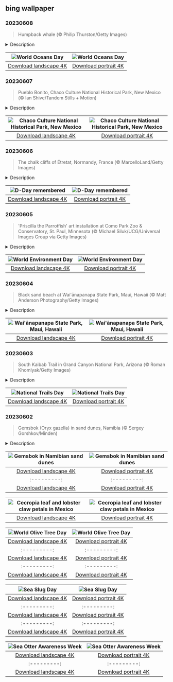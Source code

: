 ## bing wallpaper

### 20230608

> Humpback whale (© Philip Thurston/Getty Images)

<details>
<summary>Description</summary>

> Oceans cover more than 70% of the Earth's surface, so it's no surprise they play a crucial role in our planet's climate and ecosystem, supporting a huge amount of marine life. Humpback whales, like the one in our homepage image, can be found in all oceans and have among the world’s longest migrations, traveling thousands of miles from tropical breeding grounds to colder waters in search of food. They are also known for their haunting 'songs.' There are many theories about why they sing, but some research suggests it might be a sign of loneliness. The good news is, that a global ban on commercial whaling has seen their numbers increase, so there is less need for whales to feel lonely.
> 
> However, whales' aquatic environment is still at risk from climate change and human action. World Oceans Day is held on June 8 to remind us that the oceans are crucial for the survival of all life on Earth, producing at least half of all the planet's oxygen and home to most of its biodiversity, upon which we all depend.
> 
> 

</details>

| ![World Oceans Day](https://cn.bing.com/th?id=OHR.PlayfulHumpback_EN-US8290961519_UHD.jpg&pid=hp&w=400&h=224&rs=1&c=4) | ![World Oceans Day](https://cn.bing.com/th?id=OHR.PlayfulHumpback_EN-US8290961519_1080x1920.jpg&pid=hp&w=155&h=315&rs=1&c=4) |
|:---------:|:---------:|
| [Download landscape 4K](https://cn.bing.com/th?id=OHR.PlayfulHumpback_EN-US8290961519_UHD.jpg) | [Download portrait 4K](https://cn.bing.com/th?id=OHR.PlayfulHumpback_EN-US8290961519_1080x1920.jpg) |

### 20230607

> Pueblo Bonito, Chaco Culture National Historical Park, New Mexico (© Ian Shive/Tandem Stills + Motion)

<details>
<summary>Description</summary>

> These circular walls belong to Pueblo Bonito, one of the biggest great homes in Chaco Culture National Historical Park, New Mexico. Between around 850 CE and 1250 CE, Chaco Canyon became a major cultural center for the Ancestral Puebloans, who lived in what is now known as the Four Corners region.
> 
> With long winters, little rain, and short growing seasons, the high desert wasn't the easiest place to live but the Pueblo people found ways to thrive here. Today, the park offers a glimpse into an ancient culture's traditions and way of life. The site is home to remnants of prehistoric ceremonial and massive stone buildings, called great houses. Pueblo Bonito, pictured on our homepage, took decades to build and stood four or five stories tall with more than 600 rooms. It would have been used for ceremonies, commerce, astronomy, hospitality, and more. Eventually, Chaco's influence declined, and the people moved on. These ruins are a window onto its glorious past, at the heart of an ancient civilization.
> 
> 

</details>

| ![Chaco Culture National Historical Park, New Mexico](https://cn.bing.com/th?id=OHR.ChacoCulture_EN-US8179442556_UHD.jpg&pid=hp&w=400&h=224&rs=1&c=4) | ![Chaco Culture National Historical Park, New Mexico](https://cn.bing.com/th?id=OHR.ChacoCulture_EN-US8179442556_1080x1920.jpg&pid=hp&w=155&h=315&rs=1&c=4) |
|:---------:|:---------:|
| [Download landscape 4K](https://cn.bing.com/th?id=OHR.ChacoCulture_EN-US8179442556_UHD.jpg) | [Download portrait 4K](https://cn.bing.com/th?id=OHR.ChacoCulture_EN-US8179442556_1080x1920.jpg) |

### 20230606

> The chalk cliffs of Étretat, Normandy, France (© MarcelloLand/Getty Images)

<details>
<summary>Description</summary>

> On June 6, 1944, after months of planning, Allied forces descended on the beaches of Normandy, France, for the start of one of the most ambitious military attacks in history. Codenamed Operation Overlord, the Battle of Normandy was an operation to free Western Europe from Nazi occupation during World War II. This military action would play a pivotal role in the Allies' win against the Axis powers.
> 
> Today's Normandy is a far cry from the battlefields of war. This beautiful region draws travelers from around the world, who feast their eyes on landscapes that inspired the great Impressionist painters, while sampling the famous local cheese, Camembert. However, blunt physical reminders of the past remain scattered about the region, a lasting reminder of the thousands of lives lost during the D-Day operation.
> 
> 

</details>

| ![D-Day remembered](https://cn.bing.com/th?id=OHR.CliffsEtretat_EN-US8125687089_UHD.jpg&pid=hp&w=400&h=224&rs=1&c=4) | ![D-Day remembered](https://cn.bing.com/th?id=OHR.CliffsEtretat_EN-US8125687089_1080x1920.jpg&pid=hp&w=155&h=315&rs=1&c=4) |
|:---------:|:---------:|
| [Download landscape 4K](https://cn.bing.com/th?id=OHR.CliffsEtretat_EN-US8125687089_UHD.jpg) | [Download portrait 4K](https://cn.bing.com/th?id=OHR.CliffsEtretat_EN-US8125687089_1080x1920.jpg) |

### 20230605

> 'Priscilla the Parrotfish' art installation at Como Park Zoo & Conservatory, St. Paul, Minnesota (© Michael Siluk/UCG/Universal Images Group via Getty Images)

<details>
<summary>Description</summary>

> 'To damage the Earth is to damage your children,' as the writer and environmentalist Wendell Berry put it. Today is World Environment Day, which marks its 50th year of raising awareness and encouraging action to protect the natural world. This year's theme is about finding solutions to plastic pollution, which brings us to our homepage image.
> 
> The colorful collection of assembled objects in this picture is just a small section of an art installation named 'Priscilla the Parrotfish.' Like other sculptures by the Washed Ashore environmental project, Priscilla was constructed from plastic litter found on Oregon's beaches. While striking to look at, the sculpture reminds us that more than 8 million tons of plastic are estimated to be dumped in the ocean each year, harming marine life. This year's World Environment Day urges an end to the flow of waste, by changing the way we produce, use, and dispose of plastic.
> 
> 

</details>

| ![World Environment Day](https://cn.bing.com/th?id=OHR.PlasticParrotfish_EN-US8059787303_UHD.jpg&pid=hp&w=400&h=224&rs=1&c=4) | ![World Environment Day](https://cn.bing.com/th?id=OHR.PlasticParrotfish_EN-US8059787303_1080x1920.jpg&pid=hp&w=155&h=315&rs=1&c=4) |
|:---------:|:---------:|
| [Download landscape 4K](https://cn.bing.com/th?id=OHR.PlasticParrotfish_EN-US8059787303_UHD.jpg) | [Download portrait 4K](https://cn.bing.com/th?id=OHR.PlasticParrotfish_EN-US8059787303_1080x1920.jpg) |

### 20230604

> Black sand beach at Wai'ānapanapa State Park, Maui, Hawaii (© Matt Anderson Photography/Getty Images)

<details>
<summary>Description</summary>

> Brooding black sand beaches are popular with photographers looking for something a little different, and Hawaii has plenty of them on offer. This famous beach at Wai'ānapanapa State Park on Maui was created when basalt, a dark volcanic rock, was eroded by waves into fine grains, creating a stunning shoreline. You'll find it on Maui's east side, toward the end of the legendary Road to Hana, a scenic 64-mile highway. You can also find black sand shores around the world, from Alaska to Greece, Costa Rica, Italy, Iceland, Indonesia, and New Zealand.
> 
> 
> 
> 

</details>

| ![Wai'ānapanapa State Park, Maui, Hawaii](https://cn.bing.com/th?id=OHR.MauiBeach_EN-US7999098369_UHD.jpg&pid=hp&w=400&h=224&rs=1&c=4) | ![Wai'ānapanapa State Park, Maui, Hawaii](https://cn.bing.com/th?id=OHR.MauiBeach_EN-US7999098369_1080x1920.jpg&pid=hp&w=155&h=315&rs=1&c=4) |
|:---------:|:---------:|
| [Download landscape 4K](https://cn.bing.com/th?id=OHR.MauiBeach_EN-US7999098369_UHD.jpg) | [Download portrait 4K](https://cn.bing.com/th?id=OHR.MauiBeach_EN-US7999098369_1080x1920.jpg) |

### 20230603

> South Kaibab Trail in Grand Canyon National Park, Arizona (© Roman Khomlyak/Getty Images)

<details>
<summary>Description</summary>

> Today is a great day to take a hike! Each year, National Trails Day brings together nature lovers, government agencies, and businesses to preserve hiking trails for everyone to enjoy. Looking for a stunning spot to stretch your legs? We suggest South Kaibab Trail in the Grand Canyon, seen here. The trail starts with a series of switchbacks known as 'The Chimney,' which leads to a steep, narrow descent—prepare for an invigorating workout! All that hard work will pay off though—fresh air and exertion can boost your mood, improve sleep, and reduce the risk of heart disease. Not to mention the panoramic views you can enjoy from the trail's scenic viewpoints.
> 
> 
> 
> 

</details>

| ![National Trails Day](https://cn.bing.com/th?id=OHR.SouthKaibabTrail_EN-US7932080032_UHD.jpg&pid=hp&w=400&h=224&rs=1&c=4) | ![National Trails Day](https://cn.bing.com/th?id=OHR.SouthKaibabTrail_EN-US7932080032_1080x1920.jpg&pid=hp&w=155&h=315&rs=1&c=4) |
|:---------:|:---------:|
| [Download landscape 4K](https://cn.bing.com/th?id=OHR.SouthKaibabTrail_EN-US7932080032_UHD.jpg) | [Download portrait 4K](https://cn.bing.com/th?id=OHR.SouthKaibabTrail_EN-US7932080032_1080x1920.jpg) |

### 20230602

> Gemsbok (Oryx gazella) in sand dunes, Namibia (© Sergey Gorshkov/Minden)

<details>
<summary>Description</summary>

> To quote Jurassic Park's Dr. Malcolm: 'Life, uh, finds a way.' Animals and plants are found in some of Earth's most inhospitable places, from penguins and polar bears in the freezing Arctic to camels in scalding deserts. This lonely gemsbok, seen here in sand dunes in Namibia, is used to living in an inhospitable environment. Also known as the oryx, it is native to the arid regions of Southern Africa, especially around the Namib and Kalahari deserts. The gemsbok does not need to drink much water, instead finding hydration in the vegetation it grazes upon—including wild tsamma melons and cucumbers. When vegetation is sparse, they can dig deep to find roots and tubers to supplement their diet.
> 
> 
> 
> 

</details>

| ![Gemsbok in Namibian sand dunes](https://cn.bing.com/th?id=OHR.GemsbokNamibia_EN-US7844189674_UHD.jpg&pid=hp&w=400&h=224&rs=1&c=4) | ![Gemsbok in Namibian sand dunes](https://cn.bing.com/th?id=OHR.GemsbokNamibia_EN-US7844189674_1080x1920.jpg&pid=hp&w=155&h=315&rs=1&c=4) |
|:---------:|:---------:|
| [Download landscape 4K](https://cn.bing.com/th?id=OHR.GemsbokNamibia_EN-US7844189674_UHD.jpg) | [Download portrait 4K](https://cn.bing.com/th?id=OHR.GemsbokNamibia_EN-US7844189674_1080x1920.jpg) |x1920.jpg) |Download landscape 4K](https://cn.bing.com/th?id=OHR.SumatranRhino_EN-US0245305253_UHD.jpg) | [Download portrait 4K](https://cn.bing.com/th?id=OHR.SumatranRhino_EN-US0245305253_1080x1920.jpg) | 4K](https://cn.bing.com/th?id=OHR.MuseoSoumaya_EN-US2440983924_1080x1920.jpg) |d=OHR.CormorantBridge_EN-US1902862286_UHD.jpg) | [Download portrait 4K](https://cn.bing.com/th?id=OHR.CormorantBridge_EN-US1902862286_1080x1920.jpg) |om/th?id=OHR.AmericanWetlands_EN-US1844827155_1080x1920.jpg&pid=hp&w=155&h=315&rs=1&c=4) |
|:---------:|:---------:|
| [Download landscape 4K](https://cn.bing.com/th?id=OHR.AmericanWetlands_EN-US1844827155_UHD.jpg) | [Download portrait 4K](https://cn.bing.com/th?id=OHR.AmericanWetlands_EN-US1844827155_1080x1920.jpg) |9784_UHD.jpg) | [Download portrait 4K](https://cn.bing.com/th?id=OHR.RedPlanetDay_EN-US9693219784_1080x1920.jpg) |r claw is often cultivated as an ornamental plant for tropical gardens. Gardeners looking to attract birds love the Heliconia because its plentiful nectar draws hummingbirds to its downward-facing flowers. Those same flowers have special recognition in Bolivia as 'patujú,' the national flower, which appears on one of the country's flags.
> 
> 

</details>

| ![Cecropia leaf and lobster claw petals in Mexico](https://cn.bing.com/th?id=OHR.Cecropia_EN-US9602789937_UHD.jpg&pid=hp&w=400&h=224&rs=1&c=4) | ![Cecropia leaf and lobster claw petals in Mexico](https://cn.bing.com/th?id=OHR.Cecropia_EN-US9602789937_1080x1920.jpg&pid=hp&w=155&h=315&rs=1&c=4) |
|:---------:|:---------:|
| [Download landscape 4K](https://cn.bing.com/th?id=OHR.Cecropia_EN-US9602789937_UHD.jpg) | [Download portrait 4K](https://cn.bing.com/th?id=OHR.Cecropia_EN-US9602789937_1080x1920.jpg) |though olive trees do not grow very tall, usually no more than 30 feet, they live a very long time. One of the oldest known trees in the world, in Portugal, is believed to be 3,350 years old. Many live for millennia, their trunks growing thick and gnarled, and their branches bearing fruit century after century. As civilizations rise and fall around them, these hardy trees remain resilient and steadfast.
> 
> 

</details>

| ![World Olive Tree Day](https://cn.bing.com/th?id=OHR.OliveTreeDay_EN-US9460125670_UHD.jpg&pid=hp&w=400&h=224&rs=1&c=4) | ![World Olive Tree Day](https://cn.bing.com/th?id=OHR.OliveTreeDay_EN-US9460125670_1080x1920.jpg&pid=hp&w=155&h=315&rs=1&c=4) |
|:---------:|:---------:|
| [Download landscape 4K](https://cn.bing.com/th?id=OHR.OliveTreeDay_EN-US9460125670_UHD.jpg) | [Download portrait 4K](https://cn.bing.com/th?id=OHR.OliveTreeDay_EN-US9460125670_1080x1920.jpg) |pid=hp&w=155&h=315&rs=1&c=4) |
|:---------:|:---------:|
| [Download landscape 4K](https://cn.bing.com/th?id=OHR.MonksMound_EN-US9323884241_UHD.jpg) | [Download portrait 4K](https://cn.bing.com/th?id=OHR.MonksMound_EN-US9323884241_1080x1920.jpg) |](https://cn.bing.com/th?id=OHR.Calacas_EN-US6430903741_UHD.jpg) | [Download portrait 4K](https://cn.bing.com/th?id=OHR.Calacas_EN-US6430903741_1080x1920.jpg) |.com/th?id=OHR.SealRiver_EN-US6267835630_1080x1920.jpg&pid=hp&w=155&h=315&rs=1&c=4) |
|:---------:|:---------:|
| [Download landscape 4K](https://cn.bing.com/th?id=OHR.SealRiver_EN-US6267835630_UHD.jpg) | [Download portrait 4K](https://cn.bing.com/th?id=OHR.SealRiver_EN-US6267835630_1080x1920.jpg) |e a more fitting name. Someone call Terry.
> 
> 

</details>

| ![Sea Slug Day](https://cn.bing.com/th?id=OHR.SeaAngel_EN-US5531672696_UHD.jpg&pid=hp&w=400&h=224&rs=1&c=4) | ![Sea Slug Day](https://cn.bing.com/th?id=OHR.SeaAngel_EN-US5531672696_1080x1920.jpg&pid=hp&w=155&h=315&rs=1&c=4) |
|:---------:|:---------:|
| [Download landscape 4K](https://cn.bing.com/th?id=OHR.SeaAngel_EN-US5531672696_UHD.jpg) | [Download portrait 4K](https://cn.bing.com/th?id=OHR.SeaAngel_EN-US5531672696_1080x1920.jpg) |OHR.DarkSkyAcadia_EN-US6966527964_1080x1920.jpg) |.bing.com/th?id=OHR.GoldenJellyfish_EN-US6743816471_1080x1920.jpg&pid=hp&w=155&h=315&rs=1&c=4) |
|:---------:|:---------:|
| [Download landscape 4K](https://cn.bing.com/th?id=OHR.GoldenJellyfish_EN-US6743816471_UHD.jpg) | [Download portrait 4K](https://cn.bing.com/th?id=OHR.GoldenJellyfish_EN-US6743816471_1080x1920.jpg) |ng.com/th?id=OHR.LastDollarRoad_EN-US7923638318_UHD.jpg&pid=hp&w=400&h=224&rs=1&c=4) | ![First day of autumn](https://cn.bing.com/th?id=OHR.LastDollarRoad_EN-US7923638318_1080x1920.jpg&pid=hp&w=155&h=315&rs=1&c=4) |
|:---------:|:---------:|
| [Download landscape 4K](https://cn.bing.com/th?id=OHR.LastDollarRoad_EN-US7923638318_UHD.jpg) | [Download portrait 4K](https://cn.bing.com/th?id=OHR.LastDollarRoad_EN-US7923638318_1080x1920.jpg) |ppers who hunted otters to near extinction before they were protected by law. Although sea otter populations have rebounded, they are still considered endangered. Otters live along the Pacific Coast of North America, from California up to Alaska. Although they can walk on land, they almost never find the need or desire to, even when it's nap time. When they're ready for a snooze, they'll raft up, wrap themselves in a strand of kelp to keep them from drifting away, and recline on the world's biggest waterbed.

</details>

| ![Sea Otter Awareness Week](https://cn.bing.com/th?id=OHR.SitkaOtters_EN-US7714053956_UHD.jpg&pid=hp&w=400&h=224&rs=1&c=4) | ![Sea Otter Awareness Week](https://cn.bing.com/th?id=OHR.SitkaOtters_EN-US7714053956_1080x1920.jpg&pid=hp&w=155&h=315&rs=1&c=4) |
|:---------:|:---------:|
| [Download landscape 4K](https://cn.bing.com/th?id=OHR.SitkaOtters_EN-US7714053956_UHD.jpg) | [Download portrait 4K](https://cn.bing.com/th?id=OHR.SitkaOtters_EN-US7714053956_1080x1920.jpg) |oo_EN-US7569665443_UHD.jpg&pid=hp&w=400&h=224&rs=1&c=4) | ![World Bamboo Day](https://cn.bing.com/th?id=OHR.ArashiyamaBamboo_EN-US7569665443_1080x1920.jpg&pid=hp&w=155&h=315&rs=1&c=4) |
|:---------:|:---------:|
| [Download landscape 4K](https://cn.bing.com/th?id=OHR.ArashiyamaBamboo_EN-US7569665443_UHD.jpg) | [Download portrait 4K](https://cn.bing.com/th?id=OHR.ArashiyamaBamboo_EN-US7569665443_1080x1920.jpg) |